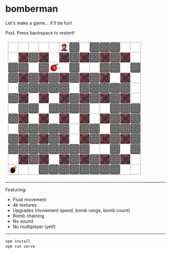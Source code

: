 # bomberman

Let's make a game... It'll be fun!

Psst. Press backspace to restert!

![preview](resources/preview.png)

---

Featuring:
- Fluid movement
- 4k textures
- Upgrades (movement speed, bomb range, bomb count)
- Bomb chaining
- No sound
- No multiplayer (yet!)

---

```
npm install
npm run serve
```
